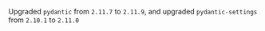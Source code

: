 Upgraded `pydantic` from `2.11.7` to `2.11.9`, and upgraded `pydantic-settings` from `2.10.1` to `2.11.0`
